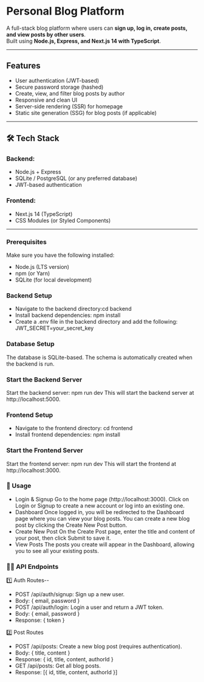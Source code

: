 # Personal Blog Platform  

A full-stack blog platform where users can **sign up, log in, create posts, and view posts by other users**.  
Built using **Node.js, Express, and Next.js 14 with TypeScript**.  

---

##  Features  
- User authentication (JWT-based)  
- Secure password storage (hashed)  
- Create, view, and filter blog posts by author  
- Responsive and clean UI  
- Server-side rendering (SSR) for homepage  
- Static site generation (SSG) for blog posts (if applicable)  

---

## 🛠 Tech Stack  
### **Backend:**  
- Node.js + Express  
- SQLite / PostgreSQL (or any preferred database)  
- JWT-based authentication  

### **Frontend:**  
- Next.js 14 (TypeScript)  
- CSS Modules (or Styled Components)  

---


### Prerequisites

Make sure you have the following installed:
- Node.js (LTS version)
- npm (or Yarn)
- SQLite (for local development)


### Backend Setup
- Navigate to the backend directory:cd backend
- Install backend dependencies: npm install
- Create a .env file in the backend directory and add the following: JWT_SECRET=your_secret_key


### Database Setup
The database is SQLite-based. The schema is automatically created when the backend is run.

### Start the Backend Server
Start the backend server: npm run dev
This will start the backend server at http://localhost:5000.

### Frontend Setup
- Navigate to the frontend directory: cd frontend
- Install frontend dependencies: npm install

### Start the Frontend Server
Start the frontend server: npm run dev
This will start the frontend at http://localhost:3000.

### 📱 Usage
-  Login & Signup
Go to the home page (http://localhost:3000).
Click on Login or Signup to create a new account or log into an existing one.
-  Dashboard
Once logged in, you will be redirected to the Dashboard page where you can view your blog posts.
You can create a new blog post by clicking the Create New Post button.
-  Create New Post
On the Create Post page, enter the title and content of your post, then click Submit to save it.
-  View Posts
The posts you create will appear in the Dashboard, allowing you to see all your existing posts.

### 🧑‍💻 API Endpoints
1️⃣ Auth Routes--
- POST /api/auth/signup: Sign up a new user.
- Body: { email, password }
- POST /api/auth/login: Login a user and return a JWT token.
- Body: { email, password }
- Response: { token }

2️⃣ Post Routes
- POST /api/posts: Create a new blog post (requires authentication).
- Body: { title, content }
- Response: { id, title, content, authorId }
- GET /api/posts: Get all blog posts.
- Response: [{ id, title, content, authorId }]

